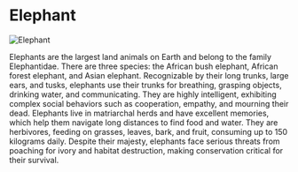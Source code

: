 # Elephant

![Elephant](https://upload.wikimedia.org/wikipedia/commons/3/37/African_Bush_Elephant.jpg)

Elephants are the largest land animals on Earth and belong to the family Elephantidae. There are three species: the African bush elephant, African forest elephant, and Asian elephant. Recognizable by their long trunks, large ears, and tusks, elephants use their trunks for breathing, grasping objects, drinking water, and communicating. They are highly intelligent, exhibiting complex social behaviors such as cooperation, empathy, and mourning their dead. Elephants live in matriarchal herds and have excellent memories, which help them navigate long distances to find food and water. They are herbivores, feeding on grasses, leaves, bark, and fruit, consuming up to 150 kilograms daily. Despite their majesty, elephants face serious threats from poaching for ivory and habitat destruction, making conservation critical for their survival.

